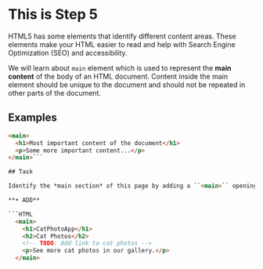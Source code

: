 # This is Step 5

HTML5 has some elements that identify different content areas. These elements make your HTML easier to read and help with Search Engine Optimization (SEO) and accessibility.

We will learn about ``main`` element which is used to represent the **main content** of the body of an HTML document. Content inside the main element should be unique to the document and should not be repeated in other parts of the document.

## Examples

```HTML
<main>
  <h1>Most important content of the document</h1>
  <p>Some more important content...</p>
</main>```

## Task

Identify the *main section* of this page by adding a ``<main>`` opening tag before the ``h1`` element, and a ``</main>`` closing tag after the ``p`` element.

**• ADD**

```HTML
  <main>
    <h1>CatPhotoApp</h1>
    <h2>Cat Photos</h2>
    <!-- TODO: Add link to cat photos -->
    <p>See more cat photos in our gallery.</p>
  </main>
```
